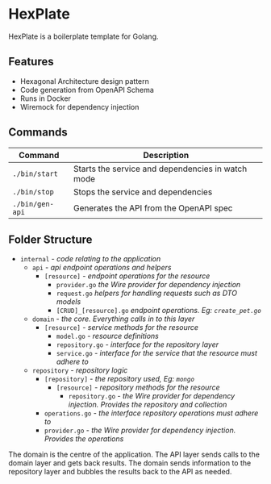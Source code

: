 # HexPlate

HexPlate is a boilerplate template for Golang.

## Features

* Hexagonal Architecture design pattern
* Code generation from OpenAPI Schema
* Runs in Docker
* Wiremock for dependency injection

## Commands

| Command         | Description                                       |
|-----------------|---------------------------------------------------|
| `./bin/start`   | Starts the service and dependencies in watch mode |
| `./bin/stop`    | Stops the service and dependencies                |
| `./bin/gen-api` | Generates the API from the OpenAPI spec           |

## Folder Structure
* `internal` - *code relating to the application*
  * `api` - *api endpoint operations and helpers*
    * `[resource]` - *endpoint operations for the resource*
      * `provider.go` *the Wire provider for dependency injection*
      * `request.go` *helpers for handling requests such as DTO models*
      * `[CRUD]_[resource].go` *endpoint operations. Eg: `create_pet.go`*
  * `domain` - *the core. Everything calls in to this layer*
    * `[resource]` - *service methods for the resource*
      * `model.go` - *resource definitions*
      * `repository.go` - *interface for the repository layer*
      * `service.go` - *interface for the service that the resource must adhere to*
  * `repository` - *repository logic*
    * `[repository]` - *the repository used, Eg: `mongo`*
      * `[resource]` - *repository methods for the resource*
        * `repository.go` - *the Wire provider for dependency injection. Provides the repository and collection*
    * `operations.go` - *the interface repository operations must adhere to*
    * `provider.go` - *the Wire provider for dependency injection. Provides the operations*

The domain is the centre of the application. 
The API layer sends calls to the domain layer and gets back results. The domain sends information to the repository layer and bubbles the results back to the API as needed.
